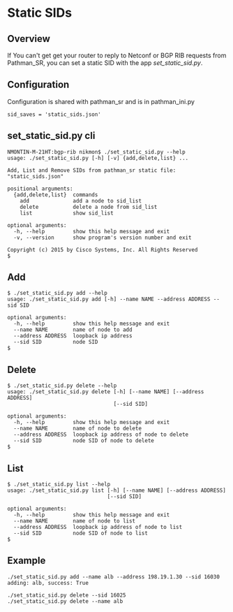 # Static SIDs

## Overview
If You can't get get your router to reply to Netconf or BGP RIB requests from Pathman_SR, you can set a static SID with the app *set_static_sid.py*.

## Configuration
Configuration is shared with pathman_sr and is in pathman_ini.py
```
sid_saves = 'static_sids.json'
```

## set_static_sid.py cli

```
NMONTIN-M-21HT:bgp-rib nikmon$ ./set_static_sid.py --help
usage: ./set_static_sid.py [-h] [-v] {add,delete,list} ...

Add, List and Remove SIDs from pathman_sr static file: "static_sids.json"

positional arguments:
  {add,delete,list}  commands
    add              add a node to sid_list
    delete           delete a node from sid_list
    list             show sid_list

optional arguments:
  -h, --help         show this help message and exit
  -v, --version      show program's version number and exit

Copyright (c) 2015 by Cisco Systems, Inc. All Rights Reserved
$
```

## Add

```
$ ./set_static_sid.py add --help
usage: ./set_static_sid.py add [-h] --name NAME --address ADDRESS --sid SID

optional arguments:
  -h, --help         show this help message and exit
  --name NAME        name of node to add
  --address ADDRESS  loopback ip address
  --sid SID          node SID
$
```

## Delete

```
$ ./set_static_sid.py delete --help
usage: ./set_static_sid.py delete [-h] [--name NAME] [--address ADDRESS]
                                  [--sid SID]

optional arguments:
  -h, --help         show this help message and exit
  --name NAME        name of node to delete
  --address ADDRESS  loopback ip address of node to delete
  --sid SID          node SID of node to delete
$
```

## List

```
$ ./set_static_sid.py list --help
usage: ./set_static_sid.py list [-h] [--name NAME] [--address ADDRESS]
                                [--sid SID]

optional arguments:
  -h, --help         show this help message and exit
  --name NAME        name of node to list
  --address ADDRESS  loopback ip address of node to list
  --sid SID          node SID of node to list
$
```


## Example

```
./set_static_sid.py add --name alb --address 198.19.1.30 --sid 16030
adding: alb, success: True

./set_static_sid.py delete --sid 16025
./set_static_sid.py delete --name alb
```

